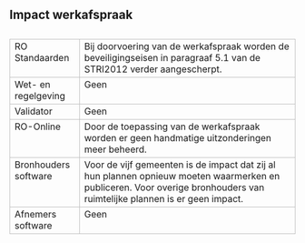 ## Impact werkafspraak 

<table style='width: 100%;'><caption></caption>
<colgroup><col id='col1' style='width: 24.399117971334068%;'
<col id='col2' style='width: 75.60088202866592%;'
</colgroup>
<tbody valign='top'><tr><td align='left' style='border-top: 0.5pt solid #BFBFBF; border-left: 0.5pt solid #BFBFBF; border-bottom: 0.5pt solid #BFBFBF; border-right: 0.5pt solid #BFBFBF; background-color: none;'>RO Standaarden

</td>
<td align='left' style='border-top: 0.5pt solid #BFBFBF; border-left: 0.5pt solid #BFBFBF; border-bottom: 0.5pt solid #BFBFBF; border-right: 0.5pt solid #BFBFBF; background-color: none;'>Bij doorvoering van de werkafspraak worden de beveiligingseisen in paragraaf 5.1 van de STRI2012 verder aangescherpt. 

</td>
</tr>
<tr><td align='left' style='border-top: 0.5pt solid #BFBFBF; border-left: 0.5pt solid #BFBFBF; border-bottom: 0.5pt solid #BFBFBF; border-right: 0.5pt solid #BFBFBF; background-color: none;'>Wet- en regelgeving

</td>
<td align='left' style='border-top: 0.5pt solid #BFBFBF; border-left: 0.5pt solid #BFBFBF; border-bottom: 0.5pt solid #BFBFBF; border-right: 0.5pt solid #BFBFBF; background-color: none;'>Geen

</td>
</tr>
<tr><td align='left' style='border-top: 0.5pt solid #BFBFBF; border-left: 0.5pt solid #BFBFBF; border-bottom: 0.5pt solid #BFBFBF; border-right: 0.5pt solid #BFBFBF; background-color: none;'>Validator

</td>
<td align='left' style='border-top: 0.5pt solid #BFBFBF; border-left: 0.5pt solid #BFBFBF; border-bottom: 0.5pt solid #BFBFBF; border-right: 0.5pt solid #BFBFBF; background-color: none;'>Geen

</td>
</tr>
<tr><td align='left' style='border-top: 0.5pt solid #BFBFBF; border-left: 0.5pt solid #BFBFBF; border-bottom: 0.5pt solid #BFBFBF; border-right: 0.5pt solid #BFBFBF; background-color: none;'>RO-Online

</td>
<td align='left' style='border-top: 0.5pt solid #BFBFBF; border-left: 0.5pt solid #BFBFBF; border-bottom: 0.5pt solid #BFBFBF; border-right: 0.5pt solid #BFBFBF; background-color: none;'>Door de toepassing van de werkafspraak worden er geen handmatige uitzonderingen meer beheerd.

</td>
</tr>
<tr><td align='left' style='border-top: 0.5pt solid #BFBFBF; border-left: 0.5pt solid #BFBFBF; border-bottom: 0.5pt solid #BFBFBF; border-right: 0.5pt solid #BFBFBF; background-color: none;'>Bronhouders software

</td>
<td align='left' style='border-top: 0.5pt solid #BFBFBF; border-left: 0.5pt solid #BFBFBF; border-bottom: 0.5pt solid #BFBFBF; border-right: 0.5pt solid #BFBFBF; background-color: none;'>Voor de vijf gemeenten is de impact dat zij al hun plannen opnieuw moeten waarmerken en publiceren. Voor overige bronhouders van ruimtelijke plannen is er geen impact. 

</td>
</tr>
<tr><td align='left' style='border-top: 0.5pt solid #BFBFBF; border-left: 0.5pt solid #BFBFBF; border-bottom: 0.5pt solid #BFBFBF; border-right: 0.5pt solid #BFBFBF; background-color: none;'>Afnemers software

</td>
<td align='left' style='border-top: 0.5pt solid #BFBFBF; border-left: 0.5pt solid #BFBFBF; border-bottom: 0.5pt solid #BFBFBF; border-right: 0.5pt solid #BFBFBF; background-color: none;'>Geen

</td>
</tr>
</tbody>
</table>

